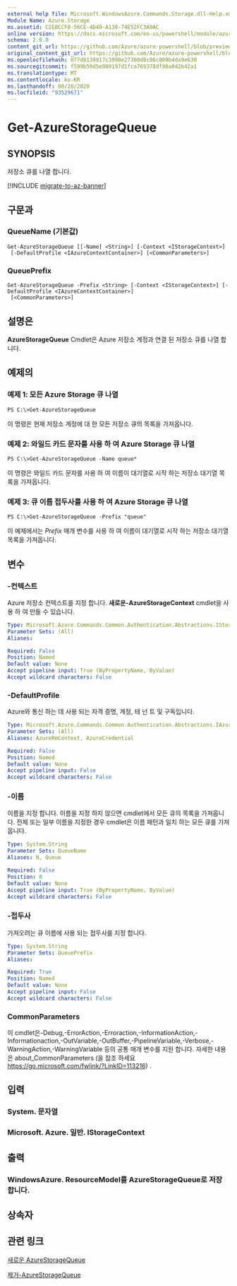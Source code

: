 ```yaml
---
external help file: Microsoft.WindowsAzure.Commands.Storage.dll-Help.xml
Module Name: Azure.Storage
ms.assetid: C2EBCCF0-56CE-4D49-A138-74E52FC3A9AC
online version: https://docs.microsoft.com/en-us/powershell/module/azure.storage/get-azurestoragequeue
schema: 2.0.0
content_git_url: https://github.com/Azure/azure-powershell/blob/preview/src/Storage/Commands.Storage/help/Get-AzureStorageQueue.md
original_content_git_url: https://github.com/Azure/azure-powershell/blob/preview/src/Storage/Commands.Storage/help/Get-AzureStorageQueue.md
ms.openlocfilehash: 077d8139817c3998e27300d8c86c809b4da9e630
ms.sourcegitcommit: f599b50d5e980197d1fca769378df90a842b42a1
ms.translationtype: MT
ms.contentlocale: ko-KR
ms.lasthandoff: 08/20/2020
ms.locfileid: "93529671"
---
```

# Get-AzureStorageQueue

## SYNOPSIS
저장소 큐를 나열 합니다.

[!INCLUDE [migrate-to-az-banner](../../includes/migrate-to-az-banner.md)]

## 구문과

### QueueName (기본값)
```
Get-AzureStorageQueue [[-Name] <String>] [-Context <IStorageContext>]
 [-DefaultProfile <IAzureContextContainer>] [<CommonParameters>]
```

### QueuePrefix
```
Get-AzureStorageQueue -Prefix <String> [-Context <IStorageContext>] [-DefaultProfile <IAzureContextContainer>]
 [<CommonParameters>]
```

## 설명은
**AzureStorageQueue** Cmdlet은 Azure 저장소 계정과 연결 된 저장소 큐를 나열 합니다.

## 예제의

### 예제 1: 모든 Azure Storage 큐 나열
```
PS C:\>Get-AzureStorageQueue
```

이 명령은 현재 저장소 계정에 대 한 모든 저장소 큐의 목록을 가져옵니다.

### 예제 2: 와일드 카드 문자를 사용 하 여 Azure Storage 큐 나열
```
PS C:\>Get-AzureStorageQueue -Name queue*
```

이 명령은 와일드 카드 문자를 사용 하 여 이름이 대기열로 시작 하는 저장소 대기열 목록을 가져옵니다.

### 예제 3: 큐 이름 접두사를 사용 하 여 Azure Storage 큐 나열
```
PS C:\>Get-AzureStorageQueue -Prefix "queue"
```

이 예제에서는 *Prefix* 매개 변수를 사용 하 여 이름이 대기열로 시작 하는 저장소 대기열 목록을 가져옵니다.

## 변수

### -컨텍스트
Azure 저장소 컨텍스트를 지정 합니다.
**새로운-AzureStorageContext** cmdlet을 사용 하 여 만들 수 있습니다.

```yaml
Type: Microsoft.Azure.Commands.Common.Authentication.Abstractions.IStorageContext
Parameter Sets: (All)
Aliases:

Required: False
Position: Named
Default value: None
Accept pipeline input: True (ByPropertyName, ByValue)
Accept wildcard characters: False
```

### -DefaultProfile
Azure와 통신 하는 데 사용 되는 자격 증명, 계정, 테 넌 트 및 구독입니다.

```yaml
Type: Microsoft.Azure.Commands.Common.Authentication.Abstractions.IAzureContextContainer
Parameter Sets: (All)
Aliases: AzureRmContext, AzureCredential

Required: False
Position: Named
Default value: None
Accept pipeline input: False
Accept wildcard characters: False
```

### -이름
이름을 지정 합니다.
이름을 지정 하지 않으면 cmdlet에서 모든 큐의 목록을 가져옵니다.
전체 또는 일부 이름을 지정한 경우 cmdlet은 이름 패턴과 일치 하는 모든 큐를 가져옵니다.

```yaml
Type: System.String
Parameter Sets: QueueName
Aliases: N, Queue

Required: False
Position: 0
Default value: None
Accept pipeline input: True (ByPropertyName, ByValue)
Accept wildcard characters: False
```

### -접두사
가져오려는 큐 이름에 사용 되는 접두사를 지정 합니다.

```yaml
Type: System.String
Parameter Sets: QueuePrefix
Aliases:

Required: True
Position: Named
Default value: None
Accept pipeline input: False
Accept wildcard characters: False
```

### CommonParameters
이 cmdlet은-Debug,-ErrorAction,-Erroraction,-InformationAction,-Informationaction,-OutVariable,-OutBuffer,-PipelineVariable,-Verbose,-WarningAction,-WarningVariable 등의 공통 매개 변수를 지원 합니다. 자세한 내용은 about_CommonParameters (을 참조 하세요 https://go.microsoft.com/fwlink/?LinkID=113216) .

## 입력

### System. 문자열

### Microsoft. Azure. 일반. IStorageContext

## 출력

### WindowsAzure. ResourceModel를 AzureStorageQueue로 저장 합니다.

## 상속자

## 관련 링크

[새로운 AzureStorageQueue](./New-AzureStorageQueue.md)

[제거-AzureStorageQueue](./Remove-AzureStorageQueue.md)


